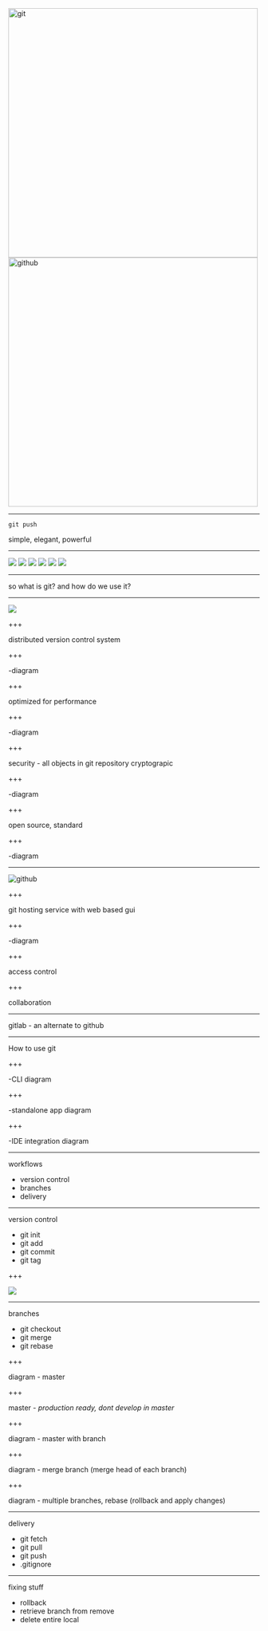 
<img src="./pics/Git-Logo-2Color.png" alt="git" width="500"/>
<img src="./pics/github-octocat.png" alt="github" width="500"/>

---

```
git push
```

simple, elegant, powerful

---

<img src="./pics/IBM-ClearCase.png">
<img src="./pics/Subversion_Logo.svg.png">
<img src="./pics/VS-TFS.png">
<img src="./pics/cvs.jpg">
<img src="./pics/mercurial-logo.png">
<img src="./pics/vss6.jpg">

---

so what is git? and how do we use it?
 
---

<img src="./pics/Git-Logo-2Color.png">
 
+++

distributed version control system

+++

-diagram

+++

optimized for performance

+++

-diagram

+++

security - all objects in git repository cryptograpic 

+++

-diagram

+++

open source, standard


+++

-diagram

---


<img src="./pics/github-octocat.png" alt="github"/>

+++

git hosting service with web based gui

+++

-diagram

+++

access control

+++

collaboration

---

gitlab - an alternate to github 

---

How to use git

+++

-CLI diagram


+++

-standalone app diagram


+++

-IDE integration diagram

---

workflows
- version control
- branches
- delivery

---

version control
- git init
- git add
- git commit
- git tag

+++

<img src="./pics/gitaddcommit.png">

---

branches
- git checkout 
- git merge
- git rebase

+++

diagram - master

+++

master - *production ready, dont develop in master*

+++

diagram - master with branch

+++

diagram - merge branch (merge head of each branch)

+++

diagram - multiple branches, rebase (rollback and apply changes)

---

delivery
- git fetch
- git pull
- git push
- .gitignore
---

fixing stuff
- rollback
- retrieve branch from remove
- delete entire local
